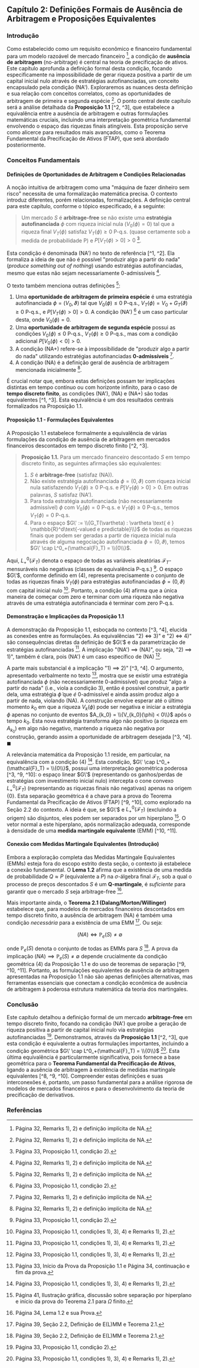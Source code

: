 ## Capítulo 2: Definições Formais de Ausência de Arbitragem e Proposições Equivalentes

### Introdução

Como estabelecido como um requisito econômico e financeiro fundamental para um modelo razoável de mercado financeiro [^1], a condição de **ausência de arbitragem** (no-arbitrage) é central na teoria de precificação de ativos. Este capítulo aprofunda a definição formal desta condição, focando especificamente na impossibilidade de gerar riqueza positiva a partir de um capital inicial nulo através de estratégias autofinanciadas, um conceito encapsulado pela condição (NA\'). Exploraremos as nuances desta definição e sua relação com conceitos correlatos, como as oportunidades de arbitragem de primeira e segunda espécie [^1]. O ponto central deste capítulo será a análise detalhada da **Proposição 1.1** [^2, ^3], que estabelece a equivalência entre a ausência de arbitragem e outras formulações matemáticas cruciais, incluindo uma interpretação geométrica fundamental envolvendo o espaço das riquezas finais atingíveis. Esta proposição serve como alicerce para resultados mais avançados, como o Teorema Fundamental da Precificação de Ativos (FTAP), que será abordado posteriormente.

### Conceitos Fundamentais

#### Definições de Oportunidades de Arbitragem e Condições Relacionadas

A noção intuitiva de arbitragem como uma "máquina de fazer dinheiro sem risco" necessita de uma formalização matemática precisa. O contexto introduz diferentes, porém relacionadas, formalizações. A definição central para este capítulo, conforme o tópico especificado, é a seguinte:

> Um mercado $S$ é **arbitrage-free** se não existe uma **estratégia autofinanciada** $\phi$ com riqueza inicial nula ($V_0(\phi) = 0$) tal que a riqueza final $V_T(\phi)$ satisfaz $V_T(\phi) \ge 0$ P-q.s. (quase certamente sob a medida de probabilidade P) e $P[V_T(\phi) > 0] > 0$ [^2].

Esta condição é denominada (NA\') no texto de referência [^1, ^2]. Ela formaliza a ideia de que não é possível "produzir algo a partir do nada" (*produce something out of nothing*) usando estratégias autofinanciadas, mesmo que estas não sejam necessariamente 0-admissíveis [^1].

O texto também menciona outras definições [^1]:
1.  Uma **oportunidade de arbitragem de primeira espécie** é uma estratégia autofinanciada $\phi = (V_0, \vartheta)$ tal que $V_0(\phi) \le 0$ P-q.s., $V_T(\phi) = V_0 + G_T(\vartheta) \ge 0$ P-q.s., e $P[V_T(\phi) > 0] > 0$. A condição (NA\') [^2] é um caso particular desta, onde $V_0(\phi)=0$.
2.  Uma **oportunidade de arbitragem de segunda espécie** possui as condições $V_0(\phi) \le 0$ P-q.s., $V_T(\phi) \ge 0$ P-q.s., mas com a condição adicional $P[V_0(\phi) < 0] > 0$.
3.  A condição (NA+) refere-se à impossibilidade de "produzir algo a partir do nada" utilizando estratégias autofinanciadas **0-admissíveis** [^1].
4.  A condição (NA) é a definição geral de ausência de arbitragem mencionada inicialmente [^1].

É crucial notar que, embora estas definições possam ter implicações distintas em tempo contínuo ou com horizonte infinito, para o caso de **tempo discreto finito**, as condições (NA\'), (NA) e (NA+) são todas equivalentes [^1, ^3]. Esta equivalência é um dos resultados centrais formalizados na Proposição 1.1.

#### Proposição 1.1 - Formulações Equivalentes

A Proposição 1.1 estabelece formalmente a equivalência de várias formulações da condição de ausência de arbitragem em mercados financeiros descontados em tempo discreto finito [^2, ^3].

> **Proposição 1.1.** Para um mercado financeiro descontado $S$ em tempo discreto finito, as seguintes afirmações são equivalentes:
> 1.  $S$ é **arbitrage-free** (satisfaz (NA)).
> 2.  Não existe estratégia autofinanciada $\phi = (0, \vartheta)$ com riqueza inicial nula satisfazendo $V_T(\phi) \ge 0$ P-q.s. e $P[V_T(\phi) > 0] > 0$. Em outras palavras, $S$ satisfaz (NA\').
> 3.  Para toda estratégia autofinanciada (não necessariamente admissível) $\phi$ com $V_0(\phi) = 0$ P-q.s. e $V_T(\phi) \ge 0$ P-q.s., temos $V_T(\phi) = 0$ P-q.s.
> 4.  Para o espaço $G\' := \\{G_T(\vartheta) : \vartheta \text{ é } \mathbb{R}^d\text{-valued e predictable}\\}$ de todas as riquezas finais que podem ser geradas a partir de riqueza inicial nula através de alguma negociação autofinanciada $\phi = (0, \vartheta)$, temos $G\' \cap L^0_+(\mathcal{F}_T) = \\{0\\}$.

Aqui, $L^0_+(\mathcal{F}_T)$ denota o espaço de todas as variáveis aleatórias $\mathcal{F}_T$-mensuráveis não negativas (classes de equivalência P-q.s.) [^2]. O espaço $G\'$, conforme definido em (4), representa precisamente o conjunto de todas as riquezas finais $V_T(\phi)$ para estratégias autofinanciadas $\phi = (0, \vartheta)$ com capital inicial nulo [^3]. Portanto, a condição (4) afirma que a única maneira de começar com zero e terminar com uma riqueza não negativa através de uma estratégia autofinanciada é terminar com zero P-q.s.

#### Demonstração e Implicações da Proposição 1.1

A demonstração da Proposição 1.1, esboçada no contexto [^3, ^4], elucida as conexões entre as formulações. As equivalências "2) $\iff$ 3)" e "2) $\iff$ 4)" são consequências diretas da definição de $G\'$ e da parametrização de estratégias autofinanciadas [^3]. A implicação "(NA\') $\implies$ (NA)", ou seja, "2) $\implies$ 1)", também é clara, pois (NA\') é um caso específico de (NA) [^3].

A parte mais substancial é a implicação "1) $\implies$ 2)" [^3, ^4]. O argumento, apresentado verbalmente no texto [^4], mostra que se existir uma estratégia autofinanciada $\phi$ (não necessariamente 0-admissível) que produz "algo a partir do nada" (i.e., viola a condição 3), então é possível construir, a partir dela, uma estratégia $\tilde{\phi}$ que *é* 0-admissível e ainda assim produz algo a partir de nada, violando (NA). A construção envolve esperar até o último momento $k_0$ em que a riqueza $V_k(\phi)$ pode ser negativa e iniciar a estratégia $\phi$ apenas no conjunto de eventos $A_{k_0} = \\{V_{k_0}(\phi) < 0\\}$ após o tempo $k_0$. Esta nova estratégia transforma algo não positivo (a riqueza em $A_{k_0}$) em algo não negativo, mantendo a riqueza não negativa por construção, gerando assim a oportunidade de arbitragem desejada [^3, ^4]. $\blacksquare$

A relevância matemática da Proposição 1.1 reside, em particular, na equivalência com a condição (4) [^3]. Esta condição, $G\' \cap L^0_+(\mathcal{F}_T) = \\{0\\}$, possui uma interpretação geométrica poderosa [^3, ^9, ^10]: o espaço linear $G\'$ (representando os ganhos/perdas de estratégias com investimento inicial nulo) intercepta o cone convexo $L^0_+(\mathcal{F}_T)$ (representando as riquezas finais não negativas) apenas na origem {0}. Esta separação geométrica é a chave para a prova do Teorema Fundamental da Precificação de Ativos (FTAP) [^9, ^10], como explorado na Seção 2.2 do contexto. A ideia é que, se $G\'$ e $L^0_+(\mathcal{F}_T)$ (excluindo a origem) são disjuntos, eles podem ser separados por um hiperplano [^10]. O vetor normal a este hiperplano, após normalização adequada, corresponde à densidade de uma **medida martingale equivalente** (EMM) [^10, ^11].

#### Conexão com Medidas Martingale Equivalentes (Introdução)

Embora a exploração completa das Medidas Martingale Equivalentes (EMMs) esteja fora do escopo estrito desta seção, o contexto já estabelece a conexão fundamental. O **Lema 1.2** afirma que a existência de uma medida de probabilidade $Q \approx P$ (equivalente a $P$) na $\sigma$-álgebra final $\mathcal{F}_T$, sob a qual o processo de preços descontados $S$ é um **Q-martingale**, é *suficiente* para garantir que o mercado $S$ seja arbitrage-free [^5].

Mais importante ainda, o **Teorema 2.1 (Dalang/Morton/Willinger)** estabelece que, para modelos de mercados financeiros descontados em tempo discreto finito, a ausência de arbitragem (NA) é também uma condição *necessária* para a existência de uma EMM [^8]. Ou seja:

$$ (NA) \iff \mathbb{P}_e(S) \neq \emptyset $$

onde $\mathbb{P}_e(S)$ denota o conjunto de todas as EMMs para $S$ [^8]. A prova da implicação $(NA) \implies \mathbb{P}_e(S) \neq \emptyset$ depende crucialmente da condição geométrica (4) da Proposição 1.1 e do uso de teoremas de separação [^9, ^10, ^11]. Portanto, as formulações equivalentes de ausência de arbitragem apresentadas na Proposição 1.1 não são apenas definições alternativas, mas ferramentas essenciais que conectam a condição econômica de ausência de arbitragem à poderosa estrutura matemática da teoria dos martingales.

### Conclusão

Este capítulo detalhou a definição formal de um mercado **arbitrage-free** em tempo discreto finito, focando na condição (NA\') que proíbe a geração de riqueza positiva a partir de capital inicial nulo via estratégias autofinanciadas [^2]. Demonstramos, através da **Proposição 1.1** [^2, ^3], que esta condição é equivalente a outras formulações importantes, incluindo a condição geométrica $G\' \cap L^0_+(\mathcal{F}_T) = \\{0\\}$ [^3]. Esta última equivalência é particularmente significativa, pois fornece a base geométrica para o **Teorema Fundamental da Precificação de Ativos**, ligando a ausência de arbitragem à existência de medidas martingale equivalentes [^8, ^9, ^10]. Compreender estas definições e suas interconexões é, portanto, um passo fundamental para a análise rigorosa de modelos de mercados financeiros e para o desenvolvimento da teoria de precificação de derivativos.

### Referências

[^1]: Página 32, Remarks 1), 2) e definição implícita de NA.
[^2]: Página 33, Proposição 1.1, condição 2).
[^3]: Página 33, Proposição 1.1, condições 1), 3), 4) e Remarks 1), 2).
[^4]: Página 33, Início da Prova da Proposição 1.1 e Página 34, continuação e fim da prova.
[^5]: Página 34, Lema 1.2 e sua Prova.
[^6]: Página 35, Prova do Lema 1.2 e Remark 1.3.
[^7]: Página 36, Exemplo de construção de Q no modelo multinomial.
[^8]: Página 39, Seção 2.2, Definição de E(L)MM e Teorema 2.1.
[^9]: Página 40, Discussão da prova do Teorema 2.1 e conexão com Prop 1.1 (condição 4).
[^10]: Página 41, Ilustração gráfica, discussão sobre separação por hiperplano e início da prova do Teorema 2.1 para $\Omega$ finito.
[^11]: Página 42, Continuação da prova do Teorema 2.1 para $\Omega$ finito, uso do teorema de separação e construção de Q.
[^12]: Página 43, Conclusão da prova do Teorema 2.1 e discussão sobre NFLVR e FTAP geral.
[^13]: Página 44, Corolários 2.2 e 2.3.
[^14]: Página 45, Seção 2.3, Introdução a medidas equivalentes e densidade de Radon-Nikodým.
[^15]: Página 46, Lema 3.1 e processo de densidade $Z$.
[^16]: Página 47, Parametrização $(Z_0, D)$ e condição martingale em termos de $D_k$.
[^17]: Página 48, Caso i.i.d. e derivação das condições para $g_k$.
[^18]: Página 49, Exemplos: Retornos discretos, multinomial e lognormal.
[^19]: Página 50, Exemplo lognormal: cálculo de $\alpha$ e $\beta$.

<!-- END -->